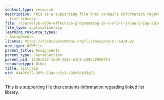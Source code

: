```yaml
---
content_type: resource
description: This is a supporting file that contains information regarding linked
  list library.
file: /courses/6-s096-effective-programming-in-c-and-c-january-iap-2014/0449fc7236fc13ace2c3e93c96a93c02_list.zip
file_type: application/zip
learning_resource_types:
- Assignments
license: https://creativecommons.org/licenses/by-nc-sa/4.0/
ocw_type: OCWFile
parent_title: Assignments
parent_type: CourseSection
parent_uid: 1330c237-1da9-2343-e1c5-e39e429984f3
resourcetype: Other
title: list.zip
uid: 0449fc72-36fc-13ac-e2c3-e93c96a93c02
---
```

This is a supporting file that contains information regarding linked list library.
